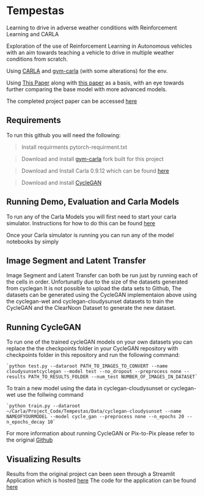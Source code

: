 # Tempestas
Learning to drive in adverse weather conditions with Reinforcement Learning and CARLA

Exploration of the use of Reinforcement Learning in Autonomous vehicles with an aim towards teaching a vehicle to drive in multiple weather conditions from scratch.

Using [CARLA](https://carla.org/) and [gym-carla](https://github.com/cjy1992/gym-carla) (with some alterations) for the env.

Using [This Paper](https://arxiv.org/abs/1902.03765) along with [this paper](https://arxiv.org/abs/1807.01001) as a basis, with an eye towards further comparing the base model with more advanced models.

The completed project paper can be accessed [here](https://drive.google.com/file/d/1-cFiLhihXxcjkIE-JIZkvaYyAUQw-OzT/view?usp=sharing)

## Requirements 

To run this github you will need the following:

> Install requirments pytorch-requirment.txt


> Download and install [gym-carla](https://github.com/rbuckley25/gym-carla) fork built for this project


> Download and Install Carla 0.9.12 which can be found [here](https://github.com/carla-simulator/carla/releases/tag/0.9.12/)


> Download and install [CycleGAN](https://github.com/junyanz/pytorch-CycleGAN-and-pix2pix)

## Running Demo, Evaluation and Carla Models

To run any of the Carla Models you will first need to start your carla simulator. Instructions for how to do this can be found [here](https://carla.readthedocs.io/en/latest/start_quickstart/#running-carla)

Once your Carla simulator is running you can run any of the model notebooks by simply 



## Image Segment and Latent Transfer

Image Segment and Latent Transfer can both be run just by running each of the cells in order. 
Unfortunatly due to the size of the datasets generated from cyclegan It is not possible to upload the data sets to Github, The datasets can be generated using the CycleGAN implementaion above using the cyclegan-wet and cyclegan-cloudysunset datasets to train the CycleGAN and the ClearNoon Dataset to generate the new dataset.


## Running CycleGAN

To run one of the trained cycleGAN models on your own datasets you can replace the the checkpoints folder in your CycleGAN repository with checkpoints folder in this repository and run the following command:


    `python test.py --dataroot PATH_TO_IMAGES_TO_CONVERT --name cloudysunsetcyclegan --model test --no_dropout --preprocess none --results PATH_TO_RESULTS_FOLDER --num_test NUMBER_OF_IMAGES_IN_DATASET`

To train a new model using the data in cyclegan-cloudysunset or cyclegan-wet use the follwing command


    `python train.py --dataroot ~/Carla/Project_Code/Tempestas/Data/cyclegan-cloudysunset --name NAMEOFYOURMODEL --model cycle_gan --preprocess none --n_epochs 20 --n_epochs_decay 10`

For more information about running CycleGAN or Pix-to-Pix please refer to the original [Github](https://github.com/junyanz/pytorch-CycleGAN-and-pix2pix)

## Visualizing Results

Results from the original project can been seen through a Streamlit Application which is hosted [here](https://rbuckley25-tempestas-streamlit-app-ca8peg.streamlit.app/)
The code for the application can be found [here](https://github.com/rbuckley25/Tempestas-Streamlit)
